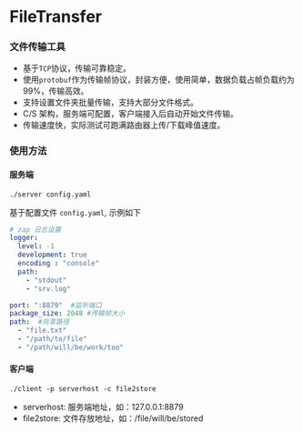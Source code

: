 # FileTransfer


### 文件传输工具

- 基于`TCP`协议，传输可靠稳定。
- 使用`protobuf`作为传输帧协议，封装方便，使用简单，数据负载占帧负载约为99%，传输高效。
- 支持设置文件夹批量传输，支持大部分文件格式。
- C/S 架构，服务端可配置，客户端接入后自动开始文件传输。
- 传输速度快，实际测试可跑满路由器上传/下载峰值速度。

### 使用方法

#### 服务端
`./server config.yaml`

基于配置文件 `config.yaml`, 示例如下
```yaml
# zap 日志设置
logger:
  level: -1
  development: true
  encoding : "console"
  path:
    - "stdout"
    - "srv.log"

port: ":8879"  #监听端口
package_size: 2048 #传输帧大小
path:  #共享路径
  - "file.txt"
  - "/path/to/file"
  - "/path/will/be/work/too"
```

#### 客户端

`./client -p serverhost -c file2store`

- serverhost: 服务端地址，如：127.0.0.1:8879
- file2store: 文件存放地址，如：/file/will/be/stored


